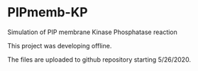 # PIPmemb-KP

Simulation of PIP membrane Kinase Phosphatase reaction

This project was developing offline.

The files are uploaded to github repository starting 5/26/2020.
